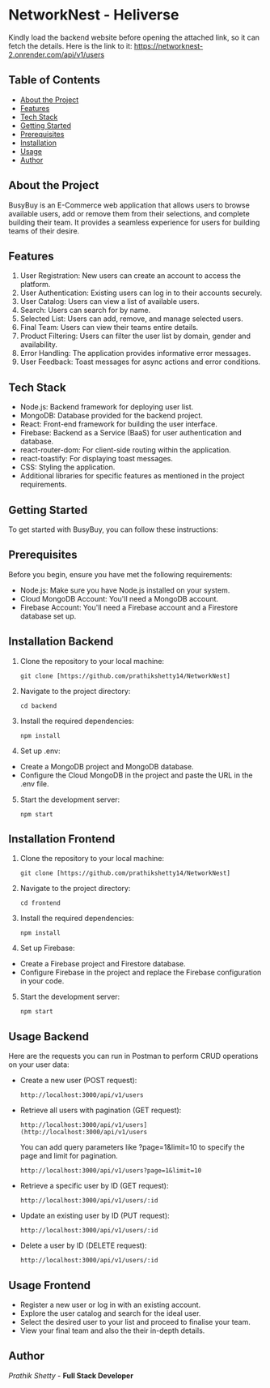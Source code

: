 # NetworkNest - Heliverse

Kindly load the backend website before opening the attached link, so it can fetch the details. Here is the link to it:
https://networknest-2.onrender.com/api/v1/users

## Table of Contents
- [About the Project](#about-the-project)
- [Features](#features)
- [Tech Stack](#tech-stack)
- [Getting Started](#getting-started)
- [Prerequisites](#prerequisites)
- [Installation](#installation)
- [Usage](#usage)
- [Author](#author)

## About the Project

BusyBuy is an E-Commerce web application that allows users to browse available users, add or remove them from their selections, and complete building their team. It provides a seamless experience for users for building teams of their desire.

## Features

1. User Registration: New users can create an account to access the platform.
2. User Authentication: Existing users can log in to their accounts securely.
3. User Catalog: Users can view a list of available users.
4. Search: Users can search for by name.
5. Selected List: Users can add, remove, and manage selected users.
6. Final Team: Users can view their teams entire details.
7. Product Filtering: Users can filter the user list by domain, gender and availability.
8. Error Handling: The application provides informative error messages.
9. User Feedback: Toast messages for async actions and error conditions.

## Tech Stack

- Node.js: Backend framework for deploying user list.
- MongoDB: Database provided for the backend project.
- React: Front-end framework for building the user interface.
- Firebase: Backend as a Service (BaaS) for user authentication and database.
- react-router-dom: For client-side routing within the application.
- react-toastify: For displaying toast messages.
- CSS: Styling the application.
- Additional libraries for specific features as mentioned in the project requirements.

## Getting Started

To get started with BusyBuy, you can follow these instructions:

## Prerequisites

Before you begin, ensure you have met the following requirements:

- Node.js: Make sure you have Node.js installed on your system.
- Cloud MongoDB Account: You'll need a MongoDB account.
- Firebase Account: You'll need a Firebase account and a Firestore database set up.

## Installation Backend

1. Clone the repository to your local machine:
   ```
   git clone [https://github.com/prathikshetty14/NetworkNest]
   ```
   
2. Navigate to the project directory:
   ```
   cd backend
   ```

3. Install the required dependencies:
   ```
   npm install
   ```

4. Set up .env:
- Create a MongoDB project and MongoDB database.
- Configure the Cloud MongoDB in the project and paste the URL in the .env file.
  
5. Start the development server:
   ```
   npm start
   ```

## Installation Frontend

1. Clone the repository to your local machine:
   ```
   git clone [https://github.com/prathikshetty14/NetworkNest]
   ```
   
2. Navigate to the project directory:
   ```
   cd frontend
   ```

3. Install the required dependencies:
   ```
   npm install
   ```

4. Set up Firebase:
- Create a Firebase project and Firestore database.
- Configure Firebase in the project and replace the Firebase configuration in your code.
  
5. Start the development server:
   ```
   npm start
   ```

## Usage Backend

Here are the requests you can run in Postman to perform CRUD operations on your user data:
- Create a new user (POST request):
   ```
   http://localhost:3000/api/v1/users
   ```
- Retrieve all users with pagination (GET request):
   ```
   http://localhost:3000/api/v1/users](http://localhost:3000/api/v1/users
   ```
  You can add query parameters like ?page=1&limit=10 to specify the page and limit for pagination.
   ```
   http://localhost:3000/api/v1/users?page=1&limit=10
   ```  
- Retrieve a specific user by ID (GET request):
   ```
   http://localhost:3000/api/v1/users/:id
   ```
- Update an existing user by ID (PUT request):
   ```
   http://localhost:3000/api/v1/users/:id
   ```
- Delete a user by ID (DELETE request):
   ```
   http://localhost:3000/api/v1/users/:id
   ```


## Usage Frontend

- Register a new user or log in with an existing account.
- Explore the user catalog and search for the ideal user.
- Select the desired user to your list and proceed to finalise your team.
- View your final team and also the their in-depth details.

## Author

*Prathik Shetty* - **Full Stack Developer**

